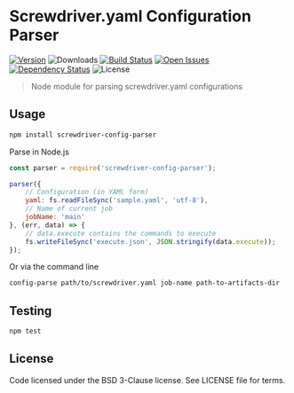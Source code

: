 # Screwdriver.yaml Configuration Parser
[![Version][npm-image]][npm-url] ![Downloads][downloads-image] [![Build Status][wercker-image]][wercker-url] [![Open Issues][issues-image]][issues-url] [![Dependency Status][daviddm-image]][daviddm-url] ![License][license-image]

> Node module for parsing screwdriver.yaml configurations

## Usage

```bash
npm install screwdriver-config-parser
```

Parse in Node.js

```javascript
const parser = require('screwdriver-config-parser');

parser({
    // Configuration (in YAML form)
    yaml: fs.readFileSync('sample.yaml', 'utf-8'),
    // Name of current job
    jobName: 'main'
}, (err, data) => {
    // data.execute contains the commands to execute
    fs.writeFileSync('execute.json', JSON.stringify(data.execute));
});
```

Or via the command line

```bash
config-parse path/to/screwdriver.yaml job-name path-to-artifacts-dir
```

## Testing

```bash
npm test
```

## License

Code licensed under the BSD 3-Clause license. See LICENSE file for terms.

[npm-image]: https://img.shields.io/npm/v/screwdriver-config-parser.svg
[npm-url]: https://npmjs.org/package/screwdriver-config-parser
[downloads-image]: https://img.shields.io/npm/dt/screwdriver-config-parser.svg
[license-image]: https://img.shields.io/npm/l/screwdriver-config-parser.svg
[issues-image]: https://img.shields.io/github/issues/screwdriver-cd/config-parser.svg
[issues-url]: https://github.com/screwdriver-cd/config-parser/issues
[wercker-image]: https://app.wercker.com/status/1a0ecd0b5c31c377926531a27fe2e4dc
[wercker-url]: https://app.wercker.com/project/bykey/1a0ecd0b5c31c377926531a27fe2e4dc
[daviddm-image]: https://david-dm.org/screwdriver-cd/config-parser.svg?theme=shields.io
[daviddm-url]: https://david-dm.org/screwdriver-cd/config-parser
